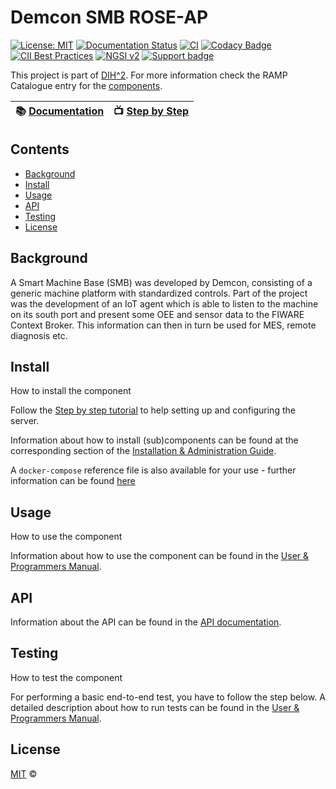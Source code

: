 # Demcon SMB ROSE-AP

[![License: MIT](https://img.shields.io/badge/License-MIT-yellow.svg)](https://opensource.org/licenses/MIT)
[![Documentation Status](https://readthedocs.org/projects/dih2-phase3/badge/?version=latest)](https://dih2-phase3.readthedocs.io/en/latest/?badge=latest)
[![CI](https://github.com/ramp-eu/TTE.project1/workflows/CI/badge.svg)](https://github.com/ramp-eu/TTE.project1/actions?query=workflow%3ACI)
[![Codacy Badge](https://app.codacy.com/project/badge/Grade/f35cba565a1f4dc0a2fc4f8e4f8a1e72)](https://www.codacy.com/gh/demkoen/DIH2-Phase3/dashboard?utm_source=github.com&amp;utm_medium=referral&amp;ytm_content=demkoen/DIH2-Phase3&amp;utm_campaign=Badge_Grade)
[![CII Best Practices](https://bestpractices.coreinfrastructure.org/projects/5399/badge)](https://bestpractices.coreinfrastructure.org/projects/5399)
[![NGSI v2](https://img.shields.io/badge/NGSI-v2-5dc0cf.svg)](https://fiware-ges.github.io/orion/api/v2/stable/)
[![Support badge](https://nexus.lab.fiware.org/repository/raw/public/badges/stackoverflow/fiware.svg)](https://stackoverflow.com/questions/tagged/fiware)

This project is part of [DIH^2](http://www.dih-squared.eu/). For more information check the RAMP Catalogue entry for the
[components](https://github.com/xxx).

| :books: [Documentation](https://readthedocs.org/projects/dih2-phase3/badge/?version=latest) | :tv: [Step by Step](https://www.youtube.com/watch?v=DzSdRAGg3oM) |
| --------------------------------------------- | ------------------------------------------------------------- |

## Contents

- [Background](#background)
- [Install](#install)
- [Usage](#usage)
- [API](#api)
- [Testing](#testing)
- [License](#license)

## Background

A Smart Machine Base (SMB) was developed by Demcon, consisting of a generic machine platform with standardized controls. Part of the project was the development of an IoT agent which is able to listen to the machine on its south port and present some OEE and sensor data to the FIWARE Context Broker. This information can then in turn be used for MES, remote diagnosis etc.

## Install

How to install the component

Follow the [Step by step tutorial](step_by_step_tutorial.md) to help setting up and configuring the server.

Information about how to install (sub)components can be found at the corresponding section of the
[Installation & Administration Guide](installationguide.md).

A `docker-compose` reference file is also available for your use - further information can be found [here](docker-README.md)

## Usage

How to use the component

Information about how to use the component can be found in the [User & Programmers Manual](usermanual.md).

## API

Information about the API can be found in the [API documentation](api.md).

## Testing

How to test the component

For performing a basic end-to-end test, you have to follow the step below. A detailed description about how to run tests can be found in the [User & Programmers Manual](usermanual.md).

## License

[MIT](LICENSE) © <TTE>

